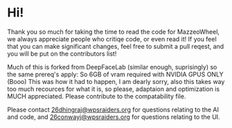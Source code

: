 # **Hi!**
Thank you so much for taking the time to read the code for MazzeoWheel, we always appreciate people who critiqe code, or even read it! If you feel that you can make significant changes, feel free to submit a pull reqest, and you will be put on the contributors list! 

Much of this is forked from DeepFaceLab (similar enough, suprisingly) so the same prereq's apply: So 6GB of vram required with NVIDIA GPUS ONLY (Booo) This was how it had to happen, I am dearly sorry, also this takes way too much recources for what it is, so please, adaptaion and optimization is MUCH appreciated. Please contribute to the compatability file.

Please contact 26dhingraj@wpsraiders.org for questions relating to the AI and code, and 26conwayj@wpsraiders.org for questions relating to the UI.
